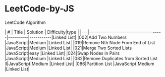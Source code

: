 # LeetCode-by-JS
LeetCode Algorithm

| # | Title                               | Solution | Difficulty|type       |
|---|-------------------------------------|----------|-----------|Linked List|
|002|Add Two Numbers                      |JavaScript|Medium     |Linked List|
|019|Remove Nth Node From End of List     |JavaScript|Medium     |Linked List|
|021|Merge Two Sorted Lists               |JavaScript|easy       |Linked List|
|024|Swap Nodes in Pairs                  |JavaScript|Medium     |Linked List|
|082|Remove Duplicates from Sorted List II|JavaScript|Medium     |Linked List|
|086|Partition List                       |JavaScript|Medium     |Linked List|